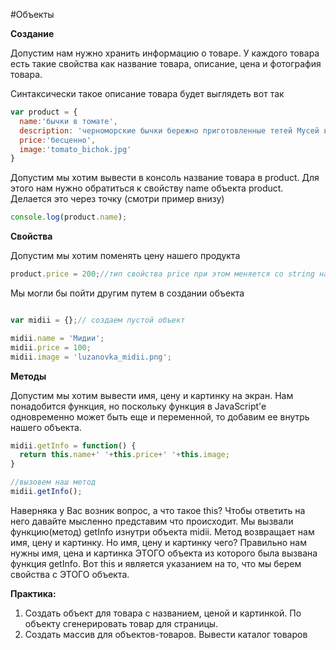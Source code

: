 #Объекты

**Создание**

Допустим нам нужно хранить информацию о товаре. У каждого товара есть такие свойства как название товара, описание, цена и фотография товара.

Синтаксически такое описание товара будет выглядеть вот так

 ```js
 var product = {
   name:'бычки в томате',
   description: 'черноморские бычки бережно приготовленные тетей Мусей в томате херсонских помидор',
   price:'бесценно',
   image:'tomato_bichok.jpg'
 }
 ``` 
 
Допустим мы хотим вывести в консоль название товара в product. Для этого нам нужно обратиться к свойству name объекта product. Делается это через точку (смотри пример внизу)
 
 ```js
 console.log(product.name);
 ```
 
 **Свойства**
 
 Допустим мы хотим поменять цену нашего продукта
 
 ```js
 product.price = 200;//тип свойства price при этом меняется со string на int
 ```
 
 Мы могли бы пойти другим путем в создании объекта
 
 ```js
 
 var midii = {};// создаем пустой объект
 
 midii.name = 'Мидии';
 midii.price = 100;
 midii.image = 'luzanovka_midii.png';
 ```
 
 **Методы**
 
 Допустим мы хотим вывести имя, цену и картинку на экран. Нам понадобится функция, но поскольку функция в JavaScript'e одновременно может быть еще и переменной, то добавим ее внутрь нашего объекта.
 
 ```js
 midii.getInfo = function() {
   return this.name+' '+this.price+' '+this.image;
 }
 
 //вызовем наш метод
 midii.getInfo();
 ```
 Наверняка у Вас возник вопрос, а что такое this? Чтобы ответить на него давайте мысленно представим что происходит. Мы вызвали функцию(метод) getInfo изнутри объекта midii. Метод возвращает нам имя, цену и картинку. Но имя, цену и картинку чего? Правильно нам нужны имя, цена и картинка ЭТОГО объекта из которого была вызвана функция getInfo. Вот this и является указанием на то, что мы берем свойства с ЭТОГО объекта.
 
**Практика:**

1. Создать объект для товара с названием, ценой и картинкой. По объекту сгенерировать товар для страницы.
2. Создать массив для объектов-товаров. Вывести каталог товаров
 